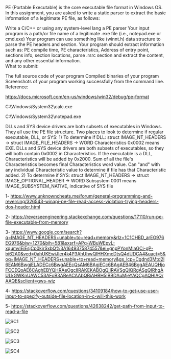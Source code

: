 PE (Portable Executable) is the core executable file format in Windows OS. In this assignment, you are asked to write a static parser to extract the basic information of a legitimate PE file, as follows:

Write a C/C++ or using any system-level lang a PE parser
Your input program is a path/or file name of a legitimate .exe file (i.e., notepad.exe or cmd.exe)
Your program can use something like (winnt.h) data structure to parse the PE headers and section.
Your program should extract information such as:
PE compile time, PE characteristics, Address of entry point, sections info, section locations, parse .rsrc section and extract the content, and any other essential information.  
What to submit:

The full source code of your program
Compiled binaries of your program
Screenshots of your program working successfully from the command line.
Reference:

https://docs.microsoft.com/en-us/windows/win32/debug/pe-format


C:\Windows\System32\calc.exe

C:\Windows\System32\notepad.exe


DLLs and SYS device drivers are both subsets of executables in Windows. They all use the PE file structure. Two places to look to determine if regular executable, DLL, or SYS:
	1) To determine if DLL: struct IMAGE_NT_HEADERS -> struct IMAGE_FILE_HEADERS ->  WORD Characteristics
		0x0002 means EXE. DLLs and SYS device drivers are both subsets of executables, so they will both contain 0x0002 in Characteristics.
		If the executable is a DLL, Characteristics will be added by 0x2000. Sum of all the file's Characteristics becomes final Characteristics word value.
		Can "and" with any individual Characteristic value to determine if file has that Characteristic added.
	2) To determine if SYS: struct IMAGE_NT_HEADERS -> struct IMAGE_OPTIONAL_HEADER -> WORD Subsystem
		0001 means IMAGE_SUBSYSTEM_NATIVE, indicative of SYS file

1- https://www.unknowncheats.me/forum/general-programming-and-reversing/326543-winapi-pe-file-read-access-violation-trying-headers-dos-header.html

2- https://reverseengineering.stackexchange.com/questions/17110/run-pe-file-executable-from-memory

3- https://www.google.com/search?q=IMAGE_NT_HEADERS+unable+to+read+memory&rlz=1C1CHBD_arEG976EG976&biw=1270&bih=581&sxsrf=APq-WBuWEpvL-xqumvIEiEsjCp0kirSxbQ%3A1649375874557&ei=gnpPYonMIaGCi-gP-bi62A0&ved=0ahUKEwiJler4k4P3AhUhwQIHHXmcDtsQ4dUDCA4&uact=5&oq=IMAGE_NT_HEADERS+unable+to+read+memory&gs_lcp=Cgdnd3Mtd2l6EAM6BwgjELADECc6BwgAEEcQsAM6BAgjECc6BAgAEB46BggAEAUQHjoFCCEQoAE6CAghEBYQHRAeOgcIIRAKEKABOgQIIRAVSgQIQRgASgQIRhgAULkGWKnUAWC53AFoB3ABeACAAbQBiAHBH5IBBDAuMjeYAQCgAQHIAQrAAQE&sclient=gws-wiz

4- https://stackoverflow.com/questions/34109184/how-to-get-use-user-input-to-specify-outside-file-location-in-c-will-this-work

5- https://stackoverflow.com/questions/42638242/get-path-from-input-to-read-a-file


![SC1](https://user-images.githubusercontent.com/97065109/230692576-94b125c1-b233-45cb-8ad6-f8d7eb25fb32.png)

![SC2](https://user-images.githubusercontent.com/97065109/230692577-8465092c-9c5d-4980-8fe1-ec20b88456de.png)

![SC3](https://user-images.githubusercontent.com/97065109/230692578-409b4314-f199-4a8b-948b-7ff1b889e653.png)

![SC4](https://user-images.githubusercontent.com/97065109/230692579-2aed71b9-3c47-448e-843c-8c6c4ebb6f76.png)
